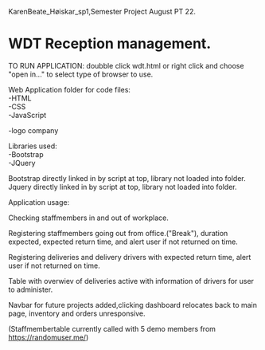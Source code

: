 KarenBeate_Høiskar_sp1,Semester Project August PT 22.  
  
# WDT Reception management.  
  
TO RUN APPLICATION: doubble click wdt.html or right click and choose "open in..." to select type of browser to use.  
  
Web Application folder for code files:  
-HTML   
-CSS   
-JavaScript  
   
-logo company  
  
Libraries used:  
-Bootstrap  
-JQuery  
  
Bootstrap directly linked in by script at top, library not loaded into folder.  
Jquery directly linked in by script at top, library not loaded into folder.  
  
Application usage:  
  
Checking staffmembers in and out of workplace.  
  
Registering staffmembers going out from office.("Break"), duration expected, expected return time, and alert user if not returned on time.  
  
Registering deliveries and delivery drivers with expected return time, alert user if not returned on time.  
  
Table with overwiev of deliveries active with information of drivers for user to administer.  
  
Navbar for future projects added,clicking dashboard relocates back to main page, inventory and orders unresponsive.  
  
(Staffmembertable currently called with 5 demo members from https://randomuser.me/)  
